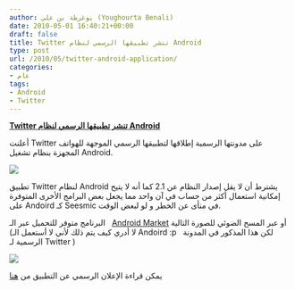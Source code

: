 ```yaml
---
author: يوغرطة بن علي (Youghourta Benali)
date: 2010-05-01 16:40:21+00:00
draft: false
title: Twitter تنشر تطبيقها الرسمي لنظام Android
type: post
url: /2010/05/twitter-android-application/
categories:
- عام
tags:
- Android
- Twitter
---
```


[**Twitter تنشر تطبيقها الرسمي لنظام Android**](http://www.it-scoop.com/2010/05/twitter-android-application/)


أعلنت Twitter على مدونتها الرسمية إطلاقها لتطبيقها الرسمي الموجهة للهواتف المجهزة بنظام تشغيل Android.

[![](http://4.bp.blogspot.com/_8SR4vhJOubM/S9tBMjbcCfI/AAAAAAAAAuA/wrDmuQ72r0E/s1600/ss-actions.png)
](http://www.it-scoop.com/2010/05/twitter-android-application/)

تطبيق Twitter لنظام Android يشترط أن لا يقل إصدار النظام عن 2.1 كما أنه لا يتيح إمكانية استعمال أكثر من حساب في آن واحد مما يجعل بعض البرامج الأخرى المتوفرة على Andoird كـ Seesmic في منأى عن الخطر و لو لبعض الوقت.

البرنامج متوفر للتحميل عبر الـ   [Android Market](http://www.android.com/market/) أو عبر المسح الضوئي للصورة التالية (لا أدري كيف يتم ذلك لأني لا أستعمل الـ Andoird :p   لكن هذا المذكور في المدونة الرسمية لـ Twitter )

[![](http://1.bp.blogspot.com/_8SR4vhJOubM/S9tTkYSKoII/AAAAAAAAAuo/xhDbTCsqse0/s320/tfaqrcode.png)
](http://www.it-scoop.com/2010/05/twitter-android-application/)

يمكن قراءة الإعلان الرسمي عن التطبيق من [هنا](http://blog.twitter.com/2010/04/twitter-for-android-robots-like-to.html)
